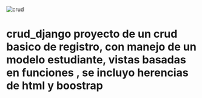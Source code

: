 ![crud](https://user-images.githubusercontent.com/68951203/117091566-18254d80-ad32-11eb-9201-8872b0801ad8.jpg)
# crud_django proyecto de un crud basico de registro,  con manejo de un modelo estudiante, vistas basadas en funciones , se incluyo herencias de html y boostrap  
